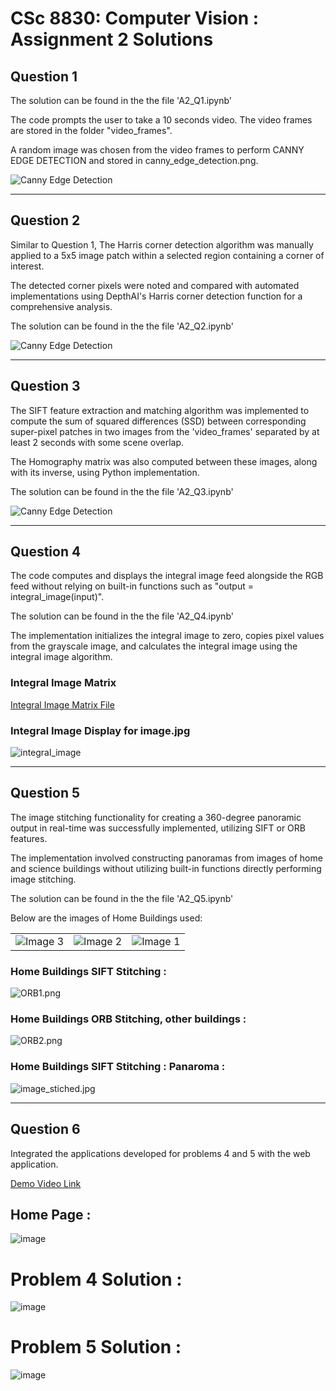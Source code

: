 # CSc 8830: Computer Vision : Assignment 2 Solutions

## Question 1

The solution can be found in the the file 'A2_Q1.ipynb'

The code prompts the user to take a 10 seconds video. The video frames are stored in the folder "video_frames".

A random image was chosen from the video frames to perform CANNY EDGE DETECTION and stored in canny_edge_detection.png.

<img src="canny_edge_detection.png" alt="Canny Edge Detection">

___

## Question 2

Similar to Question 1, The Harris corner detection algorithm was manually applied to a 5x5 image patch within a selected region containing a corner of interest. 

The detected corner pixels were noted and compared with automated implementations using DepthAI's Harris corner detection function for a comprehensive analysis.

The solution can be found in the the file 'A2_Q2.ipynb'

<img src="harris_corner_detection.png" alt="Canny Edge Detection">

___

## Question 3

The SIFT feature extraction and matching algorithm was implemented to compute the sum of squared differences (SSD) between corresponding super-pixel patches in two images from the 'video_frames' separated by at least 2 seconds with some scene overlap.

The Homography matrix was also computed between these images, along with its inverse, using Python implementation.

The solution can be found in the the file 'A2_Q3.ipynb'

<img src="homography.png" alt="Canny Edge Detection">

___

## Question 4

The code computes and displays the integral image feed alongside the RGB feed without relying on built-in functions such as "output = integral_image(input)".

The solution can be found in the the file 'A2_Q4.ipynb'

The implementation initializes the integral image to zero, copies pixel values from the grayscale image, and calculates the integral image using the integral image algorithm.

### Integral Image Matrix
[Integral Image Matrix File](integral_matrix.txt)


### Integral Image Display for image.jpg
<img src="integral_image_display.png" alt="integral_image">

___

## Question 5

The image stitching functionality for creating a 360-degree panoramic output in real-time was successfully implemented, utilizing SIFT or ORB features. 

The implementation involved constructing panoramas from images of home and science buildings without utilizing built-in functions directly performing image stitching.

The solution can be found in the the file 'A2_Q5.ipynb'



Below are the images of Home Buildings used: 
<table>
  <tr>
    <td><img src="image_stitching/image-3.jpg" alt="Image 3"></td>
    <td><img src="image_stitching/image-2.jpg" alt="Image 2"></td>
    <td><img src="image_stitching/image-1.jpg" alt="Image 1"></td>
  </tr>
</table>

### Home Buildings SIFT Stitching : 

<img src="image_stitching/ORB1.jpg" alt="ORB1.png">

### Home Buildings ORB Stitching, other buildings : 

<img src="image_stitching/ORB2.jpg" alt="ORB2.png">

### Home Buildings SIFT Stitching : Panaroma : 

<img src="image_stitching/image_stiched.jpg" alt="image_stiched.jpg">


___

## Question 6

Integrated the applications developed for problems 4 and 5 with the web application.

[Demo Video Link](https://youtu.be/LWzCbX0lU38)

## Home Page : 

![image](https://github.com/gkrishnasai16/Computer-Vision-Assignments/assets/39943509/2c554357-eb54-4630-add0-525cbc6cb467")


# Problem 4 Solution : 
![image]("https://github.com/gkrishnasai16/Computer-Vision-Assignments/assets/39943509/fc6f77e3-7ab0-49c0-92c3-7f0086579252")


# Problem 5 Solution : 
![image]("https://github.com/gkrishnasai16/Computer-Vision-Assignments/assets/39943509/d3aa8037-7526-4288-a675-f3c2e595bae7")
